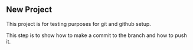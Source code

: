 ## New Project
This project is for testing purposes for git and github setup.

This step is to show how to make a commit to the branch and how to push it.